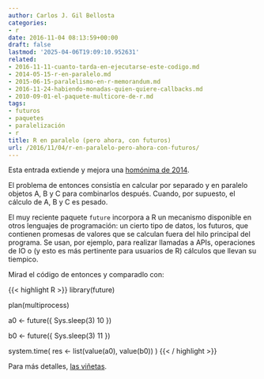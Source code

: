```yaml
---
author: Carlos J. Gil Bellosta
categories:
- r
date: 2016-11-04 08:13:59+00:00
draft: false
lastmod: '2025-04-06T19:09:10.952631'
related:
- 2016-11-11-cuanto-tarda-en-ejecutarse-este-codigo.md
- 2014-05-15-r-en-paralelo.md
- 2015-06-15-paralelismo-en-r-memorandum.md
- 2016-11-24-habiendo-monadas-quien-quiere-callbacks.md
- 2010-09-01-el-paquete-multicore-de-r.md
tags:
- futuros
- paquetes
- paralelización
- r
title: R en paralelo (pero ahora, con futuros)
url: /2016/11/04/r-en-paralelo-pero-ahora-con-futuros/
---
```


Esta entrada extiende y mejora una [homónima de 2014](https://datanalytics.com/2014/05/15/r-en-paralelo/).

El problema de entonces consistía en calcular por separado y en paralelo objetos A, B y C para combinarlos después. Cuando, por supuesto, el cálculo de A, B y C es pesado.

El muy reciente paquete `future` incorpora a R un mecanismo disponible en otros lenguajes de programación: un cierto tipo de datos, los futuros, que contienen promesas de valores que se calculan fuera del hilo principal del programa. Se usan, por ejemplo, para realizar llamadas a APIs, operaciones de IO o (y esto es más pertinente para usuarios de R) cálculos que llevan su tiempico.

Mirad el código de entonces y comparadlo con:


{{< highlight R >}}
library(future)

plan(multiprocess)

a0 <- future({
  Sys.sleep(3)
  10
})

b0 <- future({
  Sys.sleep(3)
  11
})

system.time(
  res <- list(value(a0), value(b0))
)
{{< / highlight >}}

Para más detalles, [las viñetas](https://cran.r-project.org/web/packages/future/index.html).